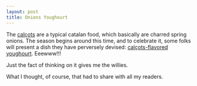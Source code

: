 ```yaml
---
layout: post
title: Onions Youghourt
---
```


The <a href="http://www.spainalive.com/spain/foodanddrink/articulos/articulo3/index.jsp?nombre=calcots.html">calçots</a> are a typical catalan food, which basically are charred spring onions. The season begins around this time, and to celebrate it, some folks will present a dish they have perversely devised: <a href="http://www.lamalla.net/canal/noticies/localia/article.asp?id=122452">calçots-flavored youghourt</a>. Eeewww!!! 

Just the fact of thinking on it gives me the willies.

What I thought, of course, that had to share with all my readers.


